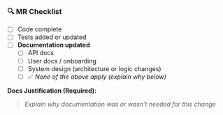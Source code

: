 ### 🔍 MR Checklist

- [ ] Code complete
- [ ] Tests added or updated
- [ ] **Documentation updated**
    - [ ] API docs
    - [ ] User docs / onboarding
    - [ ] System design (architecture or logic changes)
    - [ ] ✅ _None of the above apply (explain why below)_

**Docs Justification (Required):**
> _Explain why documentation was or wasn’t needed for this change_
